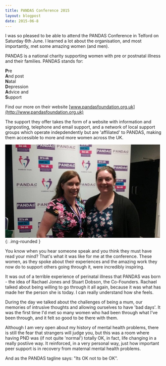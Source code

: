 ```yaml
---
title: PANDAS Conference 2015
layout: blogpost
date: 2015-06-8
---
```

I was so pleased to be able to attend the PANDAS Conference in Telford on Saturday 6th June. I learned a lot about the organisation, and most importantly, met some amazing women (and men). 
 
PANDAS is a national charity supporting women with pre or postnatal illness and their families. PANDAS stands for: 

**P**re  
**A**nd post  
**N**atal  
**D**epression  
**A**dvice and  
**S**upport  
 
Find our more on their website [www.pandasfoundation.org.uk](http://www.pandasfoundation.org.uk)
 
The support they offer takes the form of a website with information and signposting, telephone and email support, and a network of local support groups which operate indepdendently but are 'affiliated' to PANDAS, making them accessible to more and more women across the UK. 

![Me and Rachael Jones, Co-Founder and CEO of PANDAS](/img/pandas-conf.jpg){: .img-rounded }

You know when you hear someone speak and you think they must have read your mind? That's what it was like for me at the conference. These women, as they spoke about their experiences and the amazing work they now do to support others going through it, were incredibly inspiring. 
 
It was out of a terrible experience of perinatal illness that PANDAS was born - the idea of Rachael Jones and Stuart Dobson, the Co-Founders. Rachael talked about being willing to go through it all again, because it was what has made her the person she is today. I can really understand how she feels. 
 
During the day we talked about the challenges of being a mum, our memories of intrusive thoughts and allowing ourselves to have 'bad days'. It was the first time I'd met so many women who had been through what I've been through, and it felt so good to be there with them.
 
Although I am very open about my history of mental health problems, there is still the fear that strangers will judge you, but this was a room where having PND was (if not quite 'normal') totally OK, in fact, life changing in a really postiive way. It reinforced, in a very personal way, just how important peer support is in recovery from maternal mental health problems. 
 
And as the PANDAS tagline says: "Its OK not to be OK". 